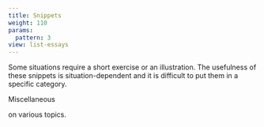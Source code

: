 ```yaml
---
title: Snippets
weight: 110
params:
  pattern: 3
view: list-essays
---
```


Some situations require a short exercise or an illustration. The usefulness of these snippets is situation-dependent and it is difficult to put them in a specific category.

Miscellaneous


 on various topics.

